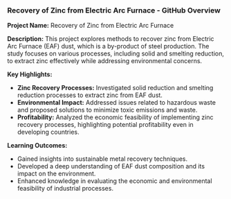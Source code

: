 ### Recovery of Zinc from Electric Arc Furnace - GitHub Overview

**Project Name:** Recovery of Zinc from Electric Arc Furnace

**Description:**
This project explores methods to recover zinc from Electric Arc Furnace (EAF) dust, which is a by-product of steel production. The study focuses on various processes, including solid and smelting reduction, to extract zinc effectively while addressing environmental concerns.

**Key Highlights:**
- **Zinc Recovery Processes:** Investigated solid reduction and smelting reduction processes to extract zinc from EAF dust.
- **Environmental Impact:** Addressed issues related to hazardous waste and proposed solutions to minimize toxic emissions and waste.
- **Profitability:** Analyzed the economic feasibility of implementing zinc recovery processes, highlighting potential profitability even in developing countries.

**Learning Outcomes:**
- Gained insights into sustainable metal recovery techniques.
- Developed a deep understanding of EAF dust composition and its impact on the environment.
- Enhanced knowledge in evaluating the economic and environmental feasibility of industrial processes.
